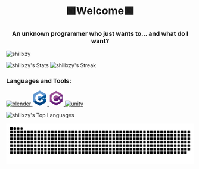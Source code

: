 <h1 align="center">🟩Welcome🟩</h1>
<h3 align="center">An unknown programmer who just wants to... and what do I want?</h3>

<p align="left"> <img src="https://komarev.com/ghpvc/?username=shillxzy&label=Profile%20views&color=0e75b6&style=flat" alt="shillxzy" /> </p>

![shillxzy's Stats](https://github-readme-stats.vercel.app/api?username=shillxzy&theme=dark&show_icons=true&hide_border=true&count_private=true)
![shillxzy's Streak](https://github-readme-streak-stats.herokuapp.com/?user=shillxzy&theme=dark&hide_border=true)



<h3 align="left">Languages and Tools:</h3>
<p align="left"> <a href="https://www.blender.org/" target="_blank" rel="noreferrer"> <img src="https://download.blender.org/branding/community/blender_community_badge_white.svg" alt="blender" width="40" height="40"/> </a> <a href="https://www.w3schools.com/cpp/" target="_blank" rel="noreferrer"> <img src="https://raw.githubusercontent.com/devicons/devicon/master/icons/cplusplus/cplusplus-original.svg" alt="cplusplus" width="40" height="40"/> </a> <a href="https://www.w3schools.com/cs/" target="_blank" rel="noreferrer"> <img src="https://raw.githubusercontent.com/devicons/devicon/master/icons/csharp/csharp-original.svg" alt="csharp" width="40" height="40"/> </a> <a href="https://unity.com/" target="_blank" rel="noreferrer"> <img src="https://www.vectorlogo.zone/logos/unity3d/unity3d-icon.svg" alt="unity" width="40" height="40"/> </a> </p>

![shillxzy's Top Languages](https://github-readme-stats.vercel.app/api/top-langs/?username=shillxzy&theme=dark&show_icons=true&hide_border=true&layout=compact)


<img src="https://raw.githubusercontent.com/platane/snk/output/github-contribution-grid-snake-dark.svg" alt="баннер"/>
